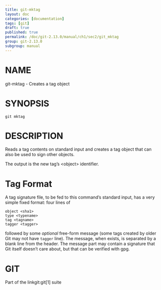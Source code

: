 ```yaml
---
title: git-mktag
layout: doc
categories: [documentation]
tags: [git]
draft: true
published: true
permalink: /doc/git-2.13.0/manual/ch1/sec2/git_mktag
group: git-2.13.0
subgroup: manual
---
```


NAME
====

git-mktag - Creates a tag object

SYNOPSIS
========

    git mktag

DESCRIPTION
===========

Reads a tag contents on standard input and creates a tag object that can also be used to sign other objects.

The output is the new tag’s &lt;object&gt; identifier.

Tag Format
==========

A tag signature file, to be fed to this command’s standard input, has a very simple fixed format: four lines of

    object <sha1>
    type <typename>
    tag <tagname>
    tagger <tagger>

followed by some *optional* free-form message (some tags created by older Git may not have `tagger` line). The message, when exists, is separated by a blank line from the header. The message part may contain a signature that Git itself doesn’t care about, but that can be verified with gpg.

GIT
===

Part of the linkgit:git\[1\] suite
